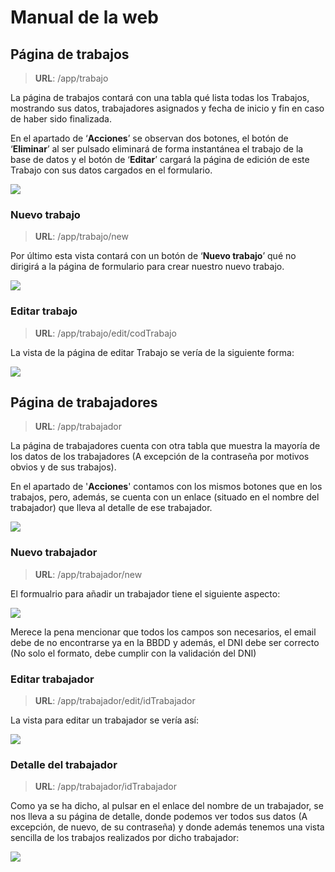 # Manual de la web

## Página de trabajos

> **URL**: /app/trabajo

La página de trabajos contará con una tabla qué lista todas los Trabajos, mostrando sus datos, trabajadores asignados y 
fecha de inicio y fin en caso de haber sido finalizada.

En el apartado de ‘**Acciones**’ se observan dos botones, el botón de ‘**Eliminar**’ al ser pulsado eliminará de forma 
instantánea el trabajo de la base de datos y el botón de ‘**Editar**’ cargará la página de edición de este Trabajo con sus 
datos cargados en el formulario.

![](lista-trabajos.png)

### Nuevo trabajo

> **URL**: /app/trabajo/new

Por último esta vista contará con un botón de ‘**Nuevo trabajo**’ qué no dirigirá a la página de formulario para 
crear nuestro nuevo trabajo.

![](nuevo-trabajo.png)

### Editar trabajo

> **URL**: /app/trabajo/edit/codTrabajo

La vista de la página de editar Trabajo se vería de la siguiente forma: 

![](edit-trabajo.png)

## Página de trabajadores

> **URL**: /app/trabajador

La página de trabajadores cuenta con otra tabla que muestra la mayoría de los datos de los trabajadores (A excepción de
la contraseña por motivos obvios y de sus trabajos).

En el apartado de '**Acciones**' contamos con los mismos botones que en los trabajos, pero, además, se cuenta con un
enlace (situado en el nombre del trabajador) que lleva al detalle de ese trabajador.

![](lista-trabajadores.png)

### Nuevo trabajador

> **URL**: /app/trabajador/new

El formualrio para añadir un trabajador tiene el siguiente aspecto:

![](nuevo-trabajador.png)

Merece la pena mencionar que todos los campos son necesarios, el email debe de no encontrarse ya en la BBDD y además,
el DNI debe ser correcto (No solo el formato, debe cumplir con la validación del DNI)

### Editar trabajador

> **URL**: /app/trabajador/edit/idTrabajador

La vista para editar un trabajador se vería así:

![](edit-trabajador.png)

### Detalle del trabajador

> **URL**: /app/trabajador/idTrabajador

Como ya se ha dicho, al pulsar en el enlace del nombre de un trabajador, se nos lleva a su página de detalle, donde
podemos ver todos sus datos (A excepción, de nuevo, de su contraseña) y donde además tenemos una vista sencilla de 
los trabajos realizados por dicho trabajador:

![](detalle-trabajador.png)